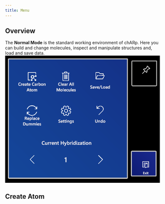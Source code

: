 ```yaml
---
title: Menu
---
```


## Overview
The **Normal Mode** is the standard working environment of chARp.
Here you can build and change molecules, inspect and manipulate structures and, load and save data.
<img src="/images/manual/normal_mode_menu.png" alt="Normal Mode Menu" class="mx-auto max-w-md" />

## Create Atom